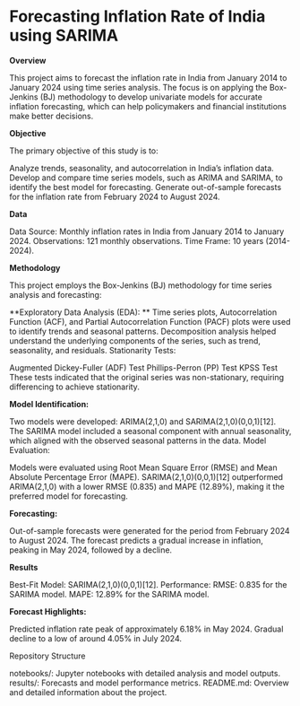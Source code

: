 # Forecasting Inflation Rate of India using SARIMA


**Overview**

This project aims to forecast the inflation rate in India from January 2014 to January 2024 using time series analysis. The focus is on applying the Box-Jenkins (BJ) methodology to develop univariate models for accurate inflation forecasting, which can help policymakers and financial institutions make better decisions.

**Objective**

The primary objective of this study is to:

Analyze trends, seasonality, and autocorrelation in India’s inflation data.
Develop and compare time series models, such as ARIMA and SARIMA, to identify the best model for forecasting.
Generate out-of-sample forecasts for the inflation rate from February 2024 to August 2024.

**Data**

Data Source: Monthly inflation rates in India from January 2014 to January 2024.
Observations: 121 monthly observations.
Time Frame: 10 years (2014-2024).

**Methodology**

This project employs the Box-Jenkins (BJ) methodology for time series analysis and forecasting:

**Exploratory Data Analysis (EDA):
**
Time series plots, Autocorrelation Function (ACF), and Partial Autocorrelation Function (PACF) plots were used to identify trends and seasonal patterns.
Decomposition analysis helped understand the underlying components of the series, such as trend, seasonality, and residuals.
Stationarity Tests:

Augmented Dickey-Fuller (ADF) Test
Phillips-Perron (PP) Test
KPSS Test
These tests indicated that the original series was non-stationary, requiring differencing to achieve stationarity.

**Model Identification:**

Two models were developed: ARIMA(2,1,0) and SARIMA(2,1,0)(0,0,1)[12].
The SARIMA model included a seasonal component with annual seasonality, which aligned with the observed seasonal patterns in the data.
Model Evaluation:

Models were evaluated using Root Mean Square Error (RMSE) and Mean Absolute Percentage Error (MAPE).
SARIMA(2,1,0)(0,0,1)[12] outperformed ARIMA(2,1,0) with a lower RMSE (0.835) and MAPE (12.89%), making it the preferred model for forecasting.

**Forecasting:**

Out-of-sample forecasts were generated for the period from February 2024 to August 2024.
The forecast predicts a gradual increase in inflation, peaking in May 2024, followed by a decline.

**Results**

Best-Fit Model: SARIMA(2,1,0)(0,0,1)[12].
Performance:
RMSE: 0.835 for the SARIMA model.
MAPE: 12.89% for the SARIMA model.

**Forecast Highlights:**

Predicted inflation rate peak of approximately 6.18% in May 2024.
Gradual decline to a low of around 4.05% in July 2024.

Repository Structure

notebooks/: Jupyter notebooks with detailed analysis and model outputs.
results/: Forecasts and model performance metrics.
README.md: Overview and detailed information about the project.
